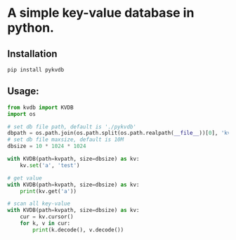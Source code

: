 # A simple key-value database in python.


## Installation
```shell
pip install pykvdb
```


## Usage:
```python
from kvdb import KVDB
import os

# set db file path, default is './pykvdb'
dbpath = os.path.join(os.path.split(os.path.realpath(__file__))[0], 'kvdb')
# set db file maxsize, default is 10M
dbsize = 10 * 1024 * 1024

with KVDB(path=kvpath, size=dbsize) as kv:
    kv.set('a', 'test')

# get value
with KVDB(path=kvpath, size=dbsize) as kv:
    print(kv.get('a'))

# scan all key-value
with KVDB(path=kvpath, size=dbsize) as kv:
    cur = kv.cursor()
    for k, v in cur:
        print(k.decode(), v.decode())
```

